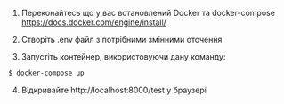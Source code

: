 1) Переконайтесь що у вас встановлений Docker та docker-compose
https://docs.docker.com/engine/install/

2) Створіть .env файл з потрібними змінними оточення

3) Запустіть контейнер, використовуючи дану команду:
```bash
$ docker-compose up
```

4) Відкривайте http://localhost:8000/test у браузері
